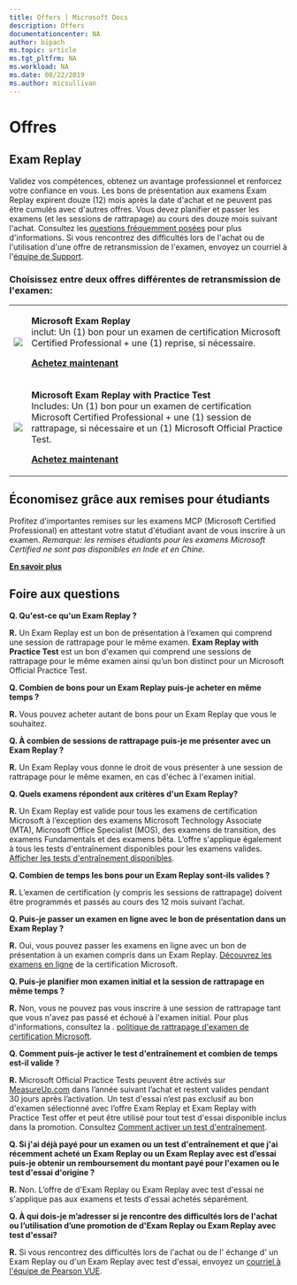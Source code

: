 ```yaml
---
title: Offers | Microsoft Docs
description: Offers 
documentationcenter: NA 
author: bipach
ms.topic: article
ms.tgt_pltfrm: NA
ms.workload: NA
ms.date: 08/22/2019
ms.author: micsullivan
---
```

# Offres

## Exam Replay

Validez vos compétences, obtenez un avantage professionnel et renforcez votre confiance en vous. Les bons de présentation aux examens Exam Replay expirent douze (12) mois après la date d'achat et ne peuvent pas être cumulés avec d'autres offres. Vous devez planifier et passer les examens (et les sessions de rattrapage) au cours des douze mois suivant l'achat. Consultez les [questions fréquemment posées](#frequently-asked-questions) pour plus d'informations. Si vous rencontrez des difficultés lors de l'achat ou de l'utilisation d'une offre de retransmission de l'examen, envoyez un courriel à l'[équipe de Support](mailto:mindhub@pearson.com).

### Choisissez entre deux offres différentes de retransmission de l'examen:

<div>
    <table border="0">
        <tr>
            <td>
                <img src="images/exam-replay-thumbnail.png">
            </td>
            <td>                
                <p><strong>Microsoft Exam Replay</strong><br/> inclut: Un (1) bon pour un examen de certification Microsoft Certified Professional + une (1) reprise, si nécessaire.</p>
                <p><a href="https://us.mindhub.com/p/Microsoft-Exam-Replay?utm_source=msftmarketing&utm_medium=msft_offers&utm_campaign=ExamReplayFY20&utm_term=ERFY20&utm_content=weblink3"><strong>Achetez maintenant</strong></a></p>
            </td>
        </tr>
        <tr>
            <td>
                <img src="images/exam-replay-with-practice-test-thumbnail.png">
            </td>
            <td>
               <p><strong>Microsoft Exam Replay with Practice Test</strong><br/>Includes: Un (1) bon pour un examen de certification Microsoft Certified Professional + une (1) session de rattrapage, si nécessaire et un (1) Microsoft Official Practice Test.</p>
               <p><a href="https://us.mindhub.com/p/Microsoft-Exam-Replay-PT?utm_source=msftmarketing&utm_medium=msft_offers&utm_campaign=ExamReplayFY20&utm_term=ERFY20&utm_content=weblink"><strong>Achetez maintenant</strong></a></p>
            </td>
        </tr>
    </table>
</div>


## Économisez grâce aux remises pour étudiants

Profitez d'importantes remises sur les examens MCP (Microsoft Certified Professional) en attestant votre statut d'étudiant avant de vous inscrire à un examen. *Remarque: les remises étudiants pour les examens Microsoft Certified ne sont pas disponibles en Inde et en Chine.*

[**En savoir plus**](/learn/certifications/certification-exam-policies)

## Foire aux questions

**Q. Qu'est-ce qu'un Exam Replay ?**

**R.** Un Exam Replay est un bon de présentation à l’examen qui comprend une session de rattrapage pour le même examen. **Exam Replay with Practice Test** est un bon d'examen qui comprend une sessions de rattrapage pour le même examen ainsi qu’un bon distinct pour un Microsoft Official Practice Test.

**Q. Combien de bons pour un Exam Replay puis-je acheter en même temps ?**

**R.** Vous pouvez acheter autant de bons pour un Exam Replay que vous le souhaitez.

**Q. À combien de sessions de rattrapage puis-je me présenter avec un Exam Replay ?**

**R.** Un Exam Replay vous donne le droit de vous présenter à une session de rattrapage pour le même examen, en cas d'échec à l'examen initial.

**Q. Quels examens répondent aux critères d'un Exam Replay?**

**R.** Un Exam Replay est valide pour tous les examens de certification Microsoft à l’exception des examens Microsoft Technology Associate (MTA), Microsoft Office Specialist (MOS), des examens de transition, des examens Fundamentals et des examens bêta. L’offre s'applique également à tous les tests d'entraînement disponibles pour les examens valides. [Afficher les tests d'entraînement disponibles](https://us.mindhub.com/microsoft-practice-tests).

**Q. Combien de temps les bons pour un Exam Replay sont-ils valides ?**

**R.** L’examen de certification (y compris les sessions de rattrapage) doivent être programmés et passés au cours des 12 mois suivant l’achat.

**Q. Puis-je passer un examen en ligne avec le bon de présentation dans un Exam Replay ?**

**R.** Oui, vous pouvez passer les examens en ligne avec un bon de présentation à un examen compris dans un Exam Replay. [Découvrez les examens en ligne](/learn/certifications/online-exams) de la certification Microsoft.

**Q. Puis-je planifier mon examen initial et la session de rattrapage en même temps ?**

**R.** Non, vous ne pouvez pas vous inscrire à une session de rattrapage tant que vous n'avez pas passé et échoué à l'examen initial. Pour plus d'informations, consultez la . [politique de rattrapage d'examen de certification Microsoft](/learn/certifications/certification-exam-policies#exam-retake-policy).

**Q. Comment puis-je activer le test d'entraînement et combien de temps est-il valide ?**

**R.** Microsoft Official Practice Tests peuvent être activés sur [MeasureUp.com](https://www.measureup.com/) dans l’année suivant l’achat et restent valides pendant 30 jours après l’activation. Un test d'essai n’est pas exclusif au bon d'examen sélectionné avec l’offre Exam Replay et Exam Replay with Practice Test offer et peut être utilisé pour tout test d'essai disponible inclus dans la promotion. Consultez [Comment activer un test d'entraînement](https://home.pearsonvue.com/microsoft/practicetests).

**Q. Si j'ai déjà payé pour un examen ou un test d'entraînement et que j'ai récemment acheté un Exam Replay ou un Exam Replay avec est d’essai puis-je obtenir un remboursement du montant payé pour l'examen ou le test d'essai d'origine ?**

**R.** Non. L’offre de d'Exam Replay ou Exam Replay avec test d'essai ne s'applique pas aux examens et tests d'essai achetés séparément.

**Q. À qui dois-je m’adresser si je rencontre des difficultés lors de l'achat ou l’utilisation d’une promotion de d'Exam Replay ou Exam Replay avec test d'essai?**

**R.** Si vous rencontrez des difficultés lors de l'achat ou de l' échange d' un Exam Replay ou d'un Exam Replay avec test d'essai, envoyez un [courriel à l'équipe de Pearson VUE](mailto:mindhub@pearson.com).




